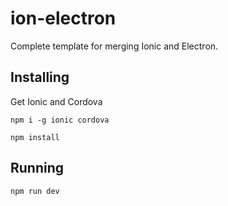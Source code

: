# ion-electron
Complete template for merging Ionic and Electron. 
## Installing
Get Ionic and Cordova
```
npm i -g ionic cordova
```

```
npm install
```

## Running
```
npm run dev
```

